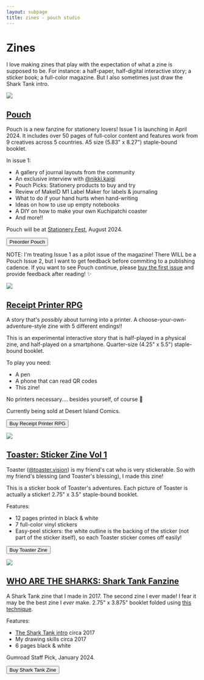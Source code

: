 ```yaml
---
layout: subpage
title: zines - pouch studio
---
```


# Zines

I love making zines that play with the expectation of what a zine is supposed to be. For instance: a half-paper, half-digital interactive story; a sticker book; a full-color magazine. But I also sometimes just draw the Shark Tank intro.

<div class="display-table">

  <div class="display-cover" id="pouch">
    <a href="https://pouchcafe.gumroad.com/l/pouch-01?layout=profile" target="_blank"><img src="/images/cover2.png" id="display-pouch-cover" class="shadowed"/></a>
  </div>
  <div class="display-desc">
    <h2><a href="https://pouchcafe.gumroad.com/l/pouch-01?layout=profile" target="_blank">Pouch</a></h2>
    <p>Pouch is a new fanzine for stationery lovers! Issue 1 is launching in April 2024. It includes over 50 pages of full-color content and features work from 9 creatives across 5 countries. A5 size (5.83" x 8.27") staple-bound booklet.</p>
    <p>In issue 1:</p>
    <ul>
      <li>A gallery of journal layouts from the community
      <li>An exclusive interview with <a href="https://www.instagram.com/nikki.kaigi/">@nikki.kaigi</a>
      <li>Pouch Picks: Stationery products to buy and try
      <li>Review of MakeID M1 Label Maker for labels & journaling
      <li>What to do if your hand hurts when hand-writing
      <li>Ideas on how to use up empty notebooks
      <li>A DIY on how to make your own Kuchipatchi coaster
      <li>And more!!
    </ul>
    <p>Pouch will be at <a href="https://stationeryfestival.com/" target="_blank">Stationery Fest</a>, August 2024.</p>
    <p>
      <a href="https://pouchcafe.gumroad.com/l/pouch-01?layout=profile"><button>Preorder Pouch</button></a>
    </p>
    <p class="note">NOTE: I'm treating Issue 1 as a pilot issue of the magazine! There WILL be a Pouch Issue 2, but I want to get feedback before commiting to a publishing cadence. If you want to see Pouch continue, please <a href="https://pouchcafe.gumroad.com/l/pouch-01?layout=profile" target="_blank">buy the first issue</a> and provide feedback after reading! ✨</p>
</p>
  </div>

  <div class="display-cover">
    <a href="https://pouchcafe.gumroad.com/l/rprpg?layout=profile" target="_blank"><img src="/images/zines/rprpg-cover.png" id="display-rprpg-cover"/></a>
  </div>
  <div class="display-desc">
    <h2><a href="https://pouchcafe.gumroad.com/l/rprpg?layout=profile">Receipt Printer RPG</a></h2>
    <p>
      A story that's <em>possibly</em> about turning into a printer. A choose-your-own-adventure-style zine with 5 different endings!!
    </p>
    <p>
      This is an experimental interactive story that is half-played in a physical zine, and half-played on a smartphone. Quarter-size (4.25" x 5.5") staple-bound booklet.
    </p>
    <p>To play you need:</p>
    <ul>
      <li>A pen
      <li>A phone that can read QR codes
      <li>This zine!
    </ul>
    <p>No printers necessary.... besides yourself, of course 🤫</p>
    <p>Currently being sold at Desert Island Comics.</p>
    <p>
      <a href="https://pouchcafe.gumroad.com/l/rprpg?layout=profile"><button>Buy Receipt Printer RPG</button></a>
    </p>
  </div>

  <div class="display-cover">
    <a href="https://pouchcafe.gumroad.com/l/toaster-sticker-zine?layout=profile">
      <img src="/images/zines/toaster-cover.png" id="display-toaster-cover"/>
    </a>
  </div>
  <div class="display-desc">
    <h2><a href="https://pouchcafe.gumroad.com/l/toaster-sticker-zine?layout=profile">Toaster: Sticker Zine Vol 1</a></h2>
    <p>Toaster (<a href="https://www.instagram.com/toaster.vision/" target="_blank">@toaster.vision</a>) is my friend's cat who is very stickerable. So with my friend's blessing (and Toaster's blessing), I made this zine!</p>
    <p>This is a sticker book of Toaster's adventures. Each picture of Toaster is actually a sticker! 2.75" x 3.5" staple-bound booklet.</p>
    <p>Features:</p>
    <ul>
      <li>12 pages printed in black & white
      <li>7 full-color vinyl stickers 
      <li>Easy-peel stickers: the white outline is the backing of the sticker (not part of the sticker itself), so each Toaster sticker comes off easily!
    </ul>
    <p>
      <a href="https://pouchcafe.gumroad.com/l/toaster-sticker-zine?layout=profile"><button>Buy Toaster Zine</button></a>
    </p>
  </div>

  <div class="display-cover">
    <a href="https://pouchcafe.gumroad.com/l/sharktankzine?layout=profile"><img src="/images/zines/sharktankcover.png" id="display-sharktank-cover"/></a>
  </div>
  <div class="display-desc">
    <h2><a href="https://pouchcafe.gumroad.com/l/sharktankzine?layout=profile">WHO ARE THE SHARKS: Shark Tank Fanzine</a></h2>
    <p>A Shark Tank zine that I made in 2017. The second zine I ever made! I fear it may be the best zine I <em>ever</em> make. 2.75" x 3.875" booklet folded using <a href="https://en.wikibooks.org/wiki/Zine_Making/Putting_pages_together#An_8-sided_zine_from_1_sheet_with_1_cut" target="_blank">this technique</a>.</p>
    <p>Features:</p>
    <ul>
      <li><a href="https://www.youtube.com/watch?v=bftncsOgSR8" target="_blank">The Shark Tank intro</a> circa 2017
      <li>My drawing skills circa 2017
      <li>6 pages black & white
    </ul>
    <p>Gumroad Staff Pick, January 2024.</p>
    <p>
      <a href="https://pouchcafe.gumroad.com/l/sharktankzine?layout=profile"><button>Buy Shark Tank Zine</button></a>
    </p>
  </div>

</div>
